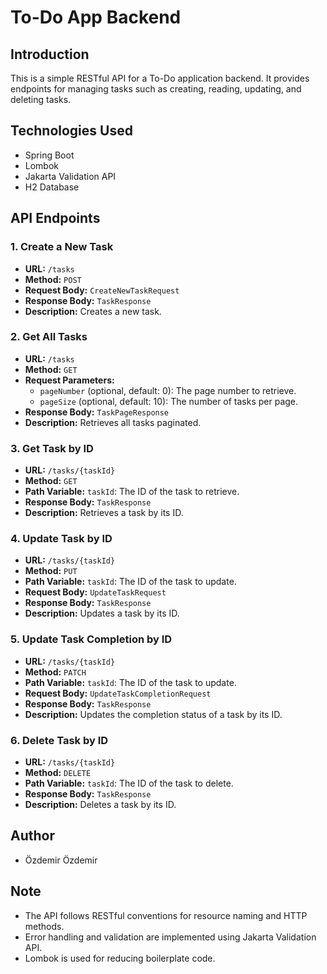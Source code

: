 # To-Do App Backend

## Introduction
This is a simple RESTful API for a To-Do application backend. It provides endpoints for managing tasks such as creating, reading, updating, and deleting tasks.

## Technologies Used
- Spring Boot
- Lombok
- Jakarta Validation API
- H2 Database

## API Endpoints

### 1. Create a New Task
- **URL:** `/tasks`
- **Method:** `POST`
- **Request Body:** `CreateNewTaskRequest`
- **Response Body:** `TaskResponse`
- **Description:** Creates a new task.

### 2. Get All Tasks
- **URL:** `/tasks`
- **Method:** `GET`
- **Request Parameters:**
    - `pageNumber` (optional, default: 0): The page number to retrieve.
    - `pageSize` (optional, default: 10): The number of tasks per page.
- **Response Body:** `TaskPageResponse`
- **Description:** Retrieves all tasks paginated.

### 3. Get Task by ID
- **URL:** `/tasks/{taskId}`
- **Method:** `GET`
- **Path Variable:** `taskId`: The ID of the task to retrieve.
- **Response Body:** `TaskResponse`
- **Description:** Retrieves a task by its ID.

### 4. Update Task by ID
- **URL:** `/tasks/{taskId}`
- **Method:** `PUT`
- **Path Variable:** `taskId`: The ID of the task to update.
- **Request Body:** `UpdateTaskRequest`
- **Response Body:** `TaskResponse`
- **Description:** Updates a task by its ID.

### 5. Update Task Completion by ID
- **URL:** `/tasks/{taskId}`
- **Method:** `PATCH`
- **Path Variable:** `taskId`: The ID of the task to update.
- **Request Body:** `UpdateTaskCompletionRequest`
- **Response Body:** `TaskResponse`
- **Description:** Updates the completion status of a task by its ID.

### 6. Delete Task by ID
- **URL:** `/tasks/{taskId}`
- **Method:** `DELETE`
- **Path Variable:** `taskId`: The ID of the task to delete.
- **Response Body:** `TaskResponse`
- **Description:** Deletes a task by its ID.

## Author
- Özdemir Özdemir

## Note
- The API follows RESTful conventions for resource naming and HTTP methods.
- Error handling and validation are implemented using Jakarta Validation API.
- Lombok is used for reducing boilerplate code.

